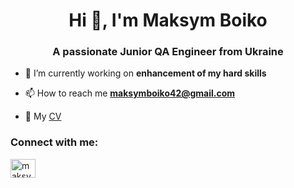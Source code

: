 <h1 align="center">Hi 👋, I'm Maksym Boiko</h1>
<h3 align="center">A passionate Junior QA Engineer from Ukraine</h3>

- 🔭 I’m currently working on **enhancement of my hard skills**

- 📫 How to reach me **maksymboiko42@gmail.com**

- 📄 My [CV](https://drive.google.com/file/d/12RQ4i894yPXyvefBmJ6-xxq4XJbp4dYE/view?usp=sharing)

<h3 align="left">Connect with me:</h3>
<p align="left">
<a href="https://www.linkedin.com/in/maksym-boiko-qa/" target="blank"><img align="center" src="https://raw.githubusercontent.com/rahuldkjain/github-profile-readme-generator/master/src/images/icons/Social/linked-in-alt.svg" alt="maksymboik0" height="30" width="40" /></a>
</p>
